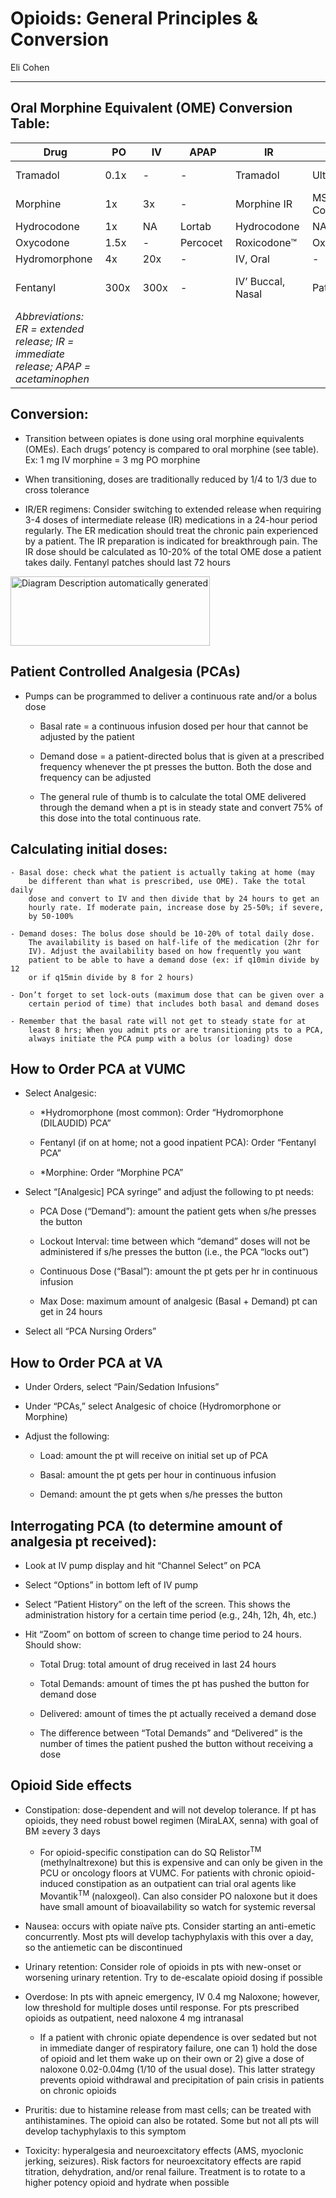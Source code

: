 # Opioids: General Principles & Conversion 

Eli Cohen

---

## Oral Morphine Equivalent (OME) Conversion Table:

| Drug                                                                                 | PO    | IV    | APAP      | IR                 | ER          | Notes                |
|--------------------------------------------------------------------------------------|-------|-------|-----------|--------------------|-------------|----------------------|
| Tramadol                                                                             | 0.1x  | -     | -         | Tramadol           | Ultram ER™  | NSAID properties     |
| Morphine                                                                             | 1x    | 3x    | -         | Morphine IR        | MS-Contin™  | Renally cleared      |
| Hydrocodone                                                                          | 1x    | NA    | Lortab    | Hydrocodone        | NA          |                      |
| Oxycodone                                                                            | 1.5x  | -     | Percocet  | Roxicodone™        | Oxycontin™  |                      |
| Hydromorphone                                                                        | 4x    | 20x   | -         | IV, Oral           | -           | Oral is $            |
| Fentanyl                                                                             | 300x  | 300x  | -         | IV’ Buccal, Nasal  | Patch       | Dosed in ug, not mg  |
| *Abbreviations: ER = extended release; IR = immediate release; APAP = acetaminophen* |       |       |           |                    |             |                      |

## Conversion:

- Transition between opiates is done using oral morphine equivalents
    (OMEs). Each drugs’ potency is compared to oral morphine (see
    table). Ex: 1 mg IV morphine = 3 mg PO morphine

- When transitioning, doses are traditionally reduced by 1/4 to 1/3
    due to cross tolerance

- IR/ER regimens: Consider switching to extended release when
    requiring 3-4 doses of intermediate release (IR) medications in a
    24-hour period regularly. The ER medication should treat the chronic
    pain experienced by a patient. The IR preparation is indicated for
    breakthrough pain. The IR dose should be calculated as 10-20% of the
    total OME dose a patient takes daily. Fentanyl patches should last
    72 hours

<img src="output/media/image24.png"
style="width:3.32661in;height:1.16in"
alt="Diagram Description automatically generated" />

## Patient Controlled Analgesia (PCAs)

- Pumps can be programmed to deliver a continuous rate and/or a bolus
    dose

    - Basal rate = a continuous infusion dosed per hour that cannot be
        adjusted by the patient

    - Demand dose = a patient-directed bolus that is given at a prescribed
        frequency whenever the pt presses the button. Both the dose and
        frequency can be adjusted

    - The general rule of thumb is to calculate the total OME delivered
        through the demand when a pt is in steady state and convert 75% of
        this dose into the total continuous rate.

## Calculating initial doses:

    - Basal dose: check what the patient is actually taking at home (may
        be different than what is prescribed, use OME). Take the total daily
        dose and convert to IV and then divide that by 24 hours to get an
        hourly rate. If moderate pain, increase dose by 25-50%; if severe,
        by 50-100%

    - Demand doses: The bolus dose should be 10-20% of total daily dose.
        The availability is based on half-life of the medication (2hr for
        IV). Adjust the availability based on how frequently you want
        patient to be able to have a demand dose (ex: if q10min divide by 12
        or if q15min divide by 8 for 2 hours)

    - Don’t forget to set lock-outs (maximum dose that can be given over a
        certain period of time) that includes both basal and demand doses

    - Remember that the basal rate will not get to steady state for at
        least 8 hrs; When you admit pts or are transitioning pts to a PCA,
        always initiate the PCA pump with a bolus (or loading) dose

## How to Order PCA at VUMC

- Select Analgesic:

    - \*Hydromorphone (most common): Order “Hydromorphone (DILAUDID) PCA”

    - Fentanyl (if on at home; not a good inpatient PCA): Order “Fentanyl
        PCA”

    - \*Morphine: Order “Morphine PCA”

- Select “\[Analgesic\] PCA syringe” and adjust the following to pt
    needs:

    - PCA Dose (“Demand”): amount the patient gets when s/he presses the
        button

    - Lockout Interval: time between which “demand” doses will not be
        administered if s/he presses the button (i.e., the PCA “locks out”)

    - Continuous Dose (“Basal”): amount the pt gets per hr in continuous
        infusion

    - Max Dose: maximum amount of analgesic (Basal + Demand) pt can get in
        24 hours

- Select all “PCA Nursing Orders”

## How to Order PCA at VA

- Under Orders, select “Pain/Sedation Infusions”

- Under “PCAs,” select Analgesic of choice (Hydromorphone or Morphine)

- Adjust the following:

    - Load: amount the pt will receive on initial set up of PCA

    - Basal: amount the pt gets per hour in continuous infusion

    - Demand: amount the pt gets when s/he presses the button

## Interrogating PCA (to determine amount of analgesia pt received):

- Look at IV pump display and hit “Channel Select” on PCA

- Select “Options” in bottom left of IV pump

- Select “Patient History” on the left of the screen. This shows the
        administration history for a certain time period (e.g., 24h, 12h,
        4h, etc.)

- Hit “Zoom” on bottom of screen to change time period to 24 hours. Should show:

    - Total Drug: total amount of drug received in last 24 hours

    - Total Demands: amount of times the pt has pushed the button for
        demand dose

    - Delivered: amount of times the pt actually received a demand dose

    - The difference between “Total Demands” and “Delivered” is the number
        of times the patient pushed the button without receiving a dose

## Opioid Side effects

- Constipation: dose-dependent and will not develop tolerance. If pt
        has opioids, they need robust bowel regimen (MiraLAX, senna) with
        goal of BM ≥every 3 days

    - For opioid-specific constipation can do SQ Relistor<sup>TM</sup>
        (methylnaltrexone) but this is expensive and can only be given in
        the PCU or oncology floors at VUMC. For patients with chronic
        opioid-induced constipation as an outpatient can trial oral agents
        like Movantik<sup>TM</sup> (naloxgeol). Can also consider PO
        naloxone but it does have small amount of bioavailability so watch
        for systemic reversal

- Nausea: occurs with opiate naïve pts. Consider starting an
    anti-emetic concurrently. Most pts will develop tachyphylaxis with
    this over a day, so the antiemetic can be discontinued

- Urinary retention: Consider role of opioids in pts with new-onset or
    worsening urinary retention. Try to de-escalate opioid dosing if
    possible

- Overdose: In pts with apneic emergency, IV 0.4 mg Naloxone; however,
    low threshold for multiple doses until response. For pts prescribed
    opioids as outpatient, need naloxone 4 mg intranasal

    - If a patient with chronic opiate dependence is over sedated but not
        in immediate danger of respiratory failure, one can 1) hold the dose
        of opioid and let them wake up on their own or 2) give a dose of
        naloxone 0.02-0.04mg (1/10 of the usual dose). This latter strategy
        prevents opioid withdrawal and precipitation of pain crisis in
        patients on chronic opioids

- Pruritis: due to histamine release from mast cells; can be treated
    with antihistamines. The opioid can also be rotated. Some but not
    all pts will develop tachyphylaxis to this symptom

- Toxicity: hyperalgesia and neuroexcitatory effects (AMS, myoclonic
    jerking, seizures). Risk factors for neuroexcitatory effects are
    rapid titration, dehydration, and/or renal failure. Treatment is to
    rotate to a higher potency opioid and hydrate when possible
